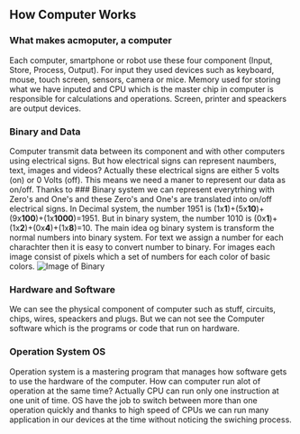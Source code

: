 ## How Computer Works
### What makes acmoputer, a computer
Each computer, smartphone or robot use these four component (Input, Store, Process, Output).
For input they used devices such as keyboard, mouse, touch screen, sensors, camera or mice. Memory used for storing what we have inputed and CPU which is the master chip in computer is responsible for calculations and operations. Screen, printer and speackers are output devices.

### Binary and Data
Computer transmit data between its component and with other computers using electrical signs. But how electrical signs can represent naumbers, text, images and videos?
Actually these electrical signs are either 5 volts (on) or 0 Volts (off). This means we need a maner to represent our data as on/off. Thanks to ### Binary system we can represent everytrhing with Zero's and One's and these Zero's and One's are translated into on/off electrical signs. In Decimal system, the number 1951 is (1x**1**)+(5x**10**)+(9x**100**)+(1x**1000**)=1951. But in binary system, the number 1010 is (0x**1**)+(1x**2**)+(0x**4**)+(1x**8**)=10. The main idea og binary system is transform the normal numbers into binary system. For text we assign a number for each charachter then it is easy to convert number to binary. For images each image consist of pixels which a set of numbers for each color of basic colors.
![Image of Binary](https://drive.google.com/file/d/1kwsNH5eMjFO3H29zG0MQlUsJTQf1s1zt/view?usp=sharing)

### Hardware and Software
We can see the physical component of computer such as stuff, circuits, chips, wires, speackers and plugs. But we can not see the Computer software which is the programs or code that run on hardware.

### Operation System OS
Operation system is a mastering program that manages how software gets to use the hardware of the computer.
How can computer run alot of operation at the same time?
Actually CPU can run only one instruction at one unit of time. OS have the job to switch between more than one operation quickly and thanks to high speed of CPUs we can run many application in our devices at the time without noticing the swiching process.
